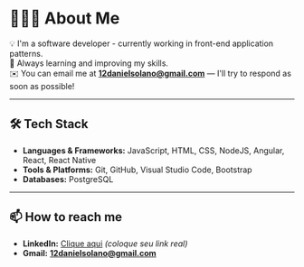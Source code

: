 # 👨🏻‍💻 About Me  

💡 I'm a software developer - currently working in front-end application patterns.  
🌱 Always learning and improving my skills.  
✉️ You can email me at **12danielsolano@gmail.com** — I'll try to respond as soon as possible!  

---

## 🛠 Tech Stack  

- **Languages & Frameworks:** JavaScript, HTML, CSS, NodeJS, Angular, React, React Native  
- **Tools & Platforms:** Git, GitHub, Visual Studio Code, Bootstrap  
- **Databases:** PostgreSQL  

---

## 📫 How to reach me  

- **LinkedIn:** [Clique aqui](https://www.linkedin.com) *(coloque seu link real)*  
- **Gmail:** **12danielsolano@gmail.com**  
